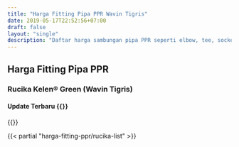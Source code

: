 ```yaml
---
title: "Harga Fitting Pipa PPR Wavin Tigris"
date: 2019-05-17T22:52:56+07:00
draft: false
layout: "single"
description: "Daftar harga sambungan pipa PPR seperti elbow, tee, socket, watermur ppr, flange dan lain-lain."
---
```

## Harga Fitting Pipa PPR 
### Rucika Kelen&reg; Green (Wavin Tigris)
#### Update Terbaru {{<year-now>}}

{{<kontak-button>}}

{{< partial "harga-fitting-ppr/rucika-list" >}}